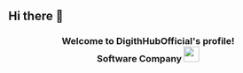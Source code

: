 ## Hi there 👋

<!--
**DigithHubOfficial/DigithHubOfficial** is a ✨ _special_ ✨ repository because its `README.md` (this file) appears on your GitHub profile.

Here are some ideas to get you started:

- 🔭 I’m currently working on ...
- 🌱 I’m currently learning ...
- 👯 I’m looking to collaborate on ...
- 🤔 I’m looking for help with ...
- 💬 Ask me about ...
- 📫 How to reach me: ...
- 😄 Pronouns: ...
- ⚡ Fun fact: ...
-->

<h3 align="center">
  Welcome to DigithHubOfficial's profile! <br>
  Software Company
  <img src="https://media.giphy.com/media/hvRJCLFzcasrR4ia7z/giphy.gif" width="28">
</h3>
